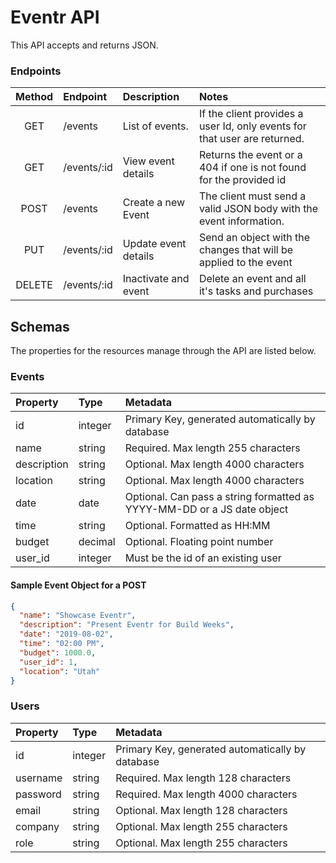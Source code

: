 # Eventr API
This API accepts and returns JSON.
### Endpoints
| Method | Endpoint    | Description          | Notes                                                                     |
| :----: | :---------- | :------------------- | :------------------------------------------------------------------------ |
|  GET   | /events     | List of events.      | If the client provides a user Id, only events for that user are returned. |
|  GET   | /events/:id | View event details   | Returns the event or a 404 if one is not found for the provided id        |
|  POST  | /events     | Create a new Event   | The client must send a valid JSON body with the event information.        |
|  PUT   | /events/:id | Update event details | Send an object with the changes that will be applied to the event         |
| DELETE | /events/:id | Inactivate and event | Delete an event and all it's tasks and purchases                          |
## Schemas
The properties for the resources manage through the API are listed below.
### Events
| Property    | Type    | Metadata                                                                |
| :---------- | :------ | :---------------------------------------------------------------------- |
| id          | integer | Primary Key, generated automatically by database                        |
| name        | string  | Required. Max length 255 characters                                     |
| description | string  | Optional. Max length 4000 characters                                    |
| location    | string  | Optional. Max length 4000 characters                                    |
| date        | date    | Optional. Can pass a string formatted as YYYY-MM-DD or a JS date object |
| time        | string  | Optional. Formatted as HH:MM                                            |
| budget      | decimal | Optional. Floating point number                                         |
| user_id     | integer | Must be the id of an existing user                                      |
#### Sample Event Object for a POST
```json
{
  "name": "Showcase Eventr",
  "description": "Present Eventr for Build Weeks",
  "date": "2019-08-02",
  "time": "02:00 PM",
  "budget": 1000.0,
  "user_id": 1,
  "location": "Utah"
}
```
### Users
| Property | Type    | Metadata                                         |
| :------- | :------ | :----------------------------------------------- |
| id       | integer | Primary Key, generated automatically by database |
| username | string  | Required. Max length 128 characters              |
| password | string  | Required. Max length 4000 characters             |
| email    | string  | Optional. Max length 128 characters              |
| company  | string  | Optional. Max length 255 characters              |
| role     | string  | Optional. Max length 255 characters              |